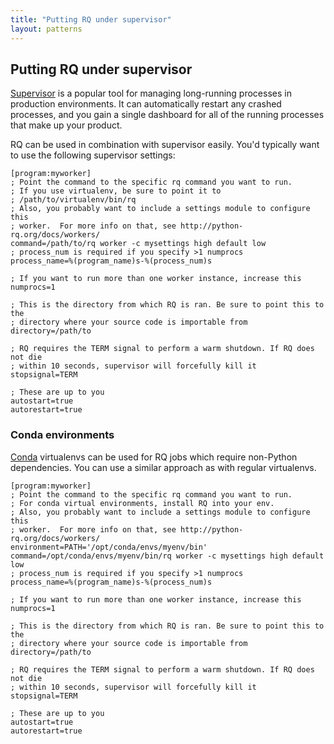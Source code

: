 ```yaml
---
title: "Putting RQ under supervisor"
layout: patterns
---
```


## Putting RQ under supervisor

[Supervisor][1] is a popular tool for managing long-running processes in
production environments.  It can automatically restart any crashed processes,
and you gain a single dashboard for all of the running processes that make up
your product.

RQ can be used in combination with supervisor easily.  You'd typically want to
use the following supervisor settings:

```
[program:myworker]
; Point the command to the specific rq command you want to run.
; If you use virtualenv, be sure to point it to
; /path/to/virtualenv/bin/rq
; Also, you probably want to include a settings module to configure this
; worker.  For more info on that, see http://python-rq.org/docs/workers/
command=/path/to/rq worker -c mysettings high default low
; process_num is required if you specify >1 numprocs
process_name=%(program_name)s-%(process_num)s

; If you want to run more than one worker instance, increase this
numprocs=1

; This is the directory from which RQ is ran. Be sure to point this to the
; directory where your source code is importable from
directory=/path/to

; RQ requires the TERM signal to perform a warm shutdown. If RQ does not die
; within 10 seconds, supervisor will forcefully kill it
stopsignal=TERM

; These are up to you
autostart=true
autorestart=true
```

### Conda environments

[Conda][2] virtualenvs can be used for RQ jobs which require non-Python
dependencies. You can use a similar approach as with regular virtualenvs.

```
[program:myworker]
; Point the command to the specific rq command you want to run.
; For conda virtual environments, install RQ into your env.
; Also, you probably want to include a settings module to configure this
; worker.  For more info on that, see http://python-rq.org/docs/workers/
environment=PATH='/opt/conda/envs/myenv/bin'
command=/opt/conda/envs/myenv/bin/rq worker -c mysettings high default low
; process_num is required if you specify >1 numprocs
process_name=%(program_name)s-%(process_num)s

; If you want to run more than one worker instance, increase this
numprocs=1

; This is the directory from which RQ is ran. Be sure to point this to the
; directory where your source code is importable from
directory=/path/to

; RQ requires the TERM signal to perform a warm shutdown. If RQ does not die
; within 10 seconds, supervisor will forcefully kill it
stopsignal=TERM

; These are up to you
autostart=true
autorestart=true
```

[1]: http://supervisord.org/
[2]: https://conda.io/docs/
